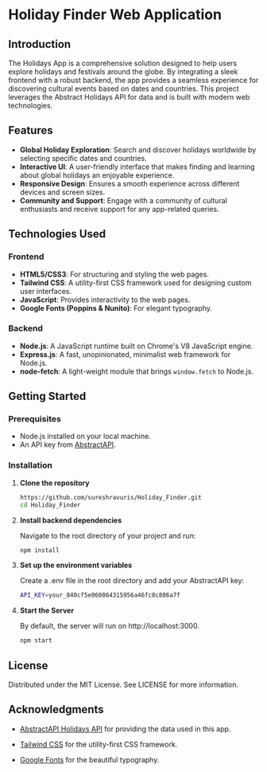 # Holiday Finder Web Application

## Introduction

The Holidays App is a comprehensive solution designed to help users explore holidays and festivals around the globe. By integrating a sleek frontend with a robust backend, the app provides a seamless experience for discovering cultural events based on dates and countries. This project leverages the Abstract Holidays API for data and is built with modern web technologies.

## Features

- **Global Holiday Exploration**: Search and discover holidays worldwide by selecting specific dates and countries.
- **Interactive UI**: A user-friendly interface that makes finding and learning about global holidays an enjoyable experience.
- **Responsive Design**: Ensures a smooth experience across different devices and screen sizes.
- **Community and Support**: Engage with a community of cultural enthusiasts and receive support for any app-related queries.

## Technologies Used

### Frontend

- **HTML5/CSS3**: For structuring and styling the web pages.
- **Tailwind CSS**: A utility-first CSS framework used for designing custom user interfaces.
- **JavaScript**: Provides interactivity to the web pages.
- **Google Fonts (Poppins & Nunito)**: For elegant typography.

### Backend

- **Node.js**: A JavaScript runtime built on Chrome's V8 JavaScript engine.
- **Express.js**: A fast, unopinionated, minimalist web framework for Node.js.
- **node-fetch**: A light-weight module that brings `window.fetch` to Node.js.

## Getting Started

### Prerequisites

- Node.js installed on your local machine.
- An API key from [AbstractAPI](https://www.abstractapi.com/api/holidays-api).

### Installation

1. **Clone the repository**

   ```sh
   https://github.com/sureshravuris/Holiday_Finder.git
   cd Holiday_Finder

2. **Install backend dependencies**
   
   Navigate to the root directory of your project and run:
   ```sh
   npm install
3. **Set up the environment variables**

   Create a .env file in the root directory and add your AbstractAPI key:
   ```sh
   API_KEY=your_840cf5e060864315956a46fc8c886a7f
4. **Start the Server**

   By default, the server will run on http://localhost:3000.
   ```sh
   npm start

## **License**
Distributed under the MIT License. See LICENSE for more information.

## **Acknowledgments**
- [AbstractAPI Holidays API](https://www.abstractapi.com/api/holidays-api) for providing the data used in this app.

- [Tailwind CSS](https://tailwindcss.com/) for the utility-first CSS framework.

- [Google Fonts](https://fonts.google.com/) for the beautiful typography.
  

